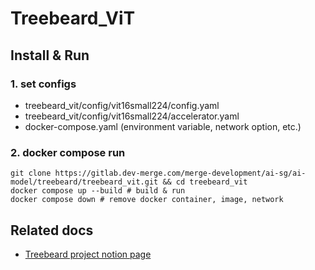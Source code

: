 # Treebeard_ViT
## Install & Run
### 1. set configs
* treebeard_vit/config/vit16small224/config.yaml
* treebeard_vit/config/vit16small224/accelerator.yaml
* docker-compose.yaml (environment variable, network option, etc.)
### 2. docker compose run
``` shell
git clone https://gitlab.dev-merge.com/merge-development/ai-sg/ai-model/treebeard/treebeard_vit.git && cd treebeard_vit
docker compose up --build # build & run
docker compose down # remove docker container, image, network
```
## Related docs
* [Treebeard project notion page](https://www.notion.so/arbeon/Treebeard-04a2a205e28c4d259086a34c84375173)